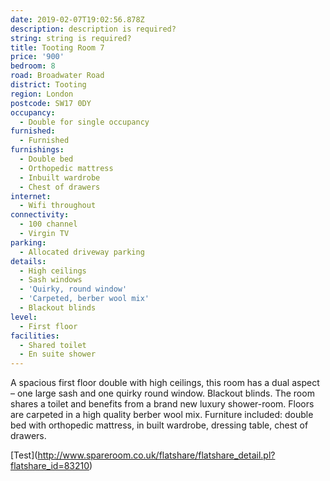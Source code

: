 ```yaml
---
date: 2019-02-07T19:02:56.878Z
description: description is required?
string: string is required?
title: Tooting Room 7
price: '900'
bedroom: 8
road: Broadwater Road
district: Tooting
region: London
postcode: SW17 0DY
occupancy:
  - Double for single occupancy
furnished:
  - Furnished
furnishings:
  - Double bed
  - Orthopedic mattress
  - Inbuilt wardrobe
  - Chest of drawers
internet:
  - Wifi throughout
connectivity:
  - 100 channel
  - Virgin TV
parking:
  - Allocated driveway parking
details:
  - High ceilings
  - Sash windows
  - 'Quirky, round window'
  - 'Carpeted, berber wool mix'
  - Blackout blinds
level:
  - First floor
facilities:
  - Shared toilet
  - En suite shower
---
```

A spacious first floor double with high ceilings, this room has a dual aspect – one large sash and one quirky round window. Blackout blinds. The room shares a toilet and benefits from a brand new luxury shower-room.  Floors are carpeted in a high quality berber wool mix. Furniture included: double bed with orthopedic mattress, in built wardrobe, dressing table, chest of drawers.

\[Test](http://www.spareroom.co.uk/flatshare/flatshare_detail.pl?flatshare_id=83210)
